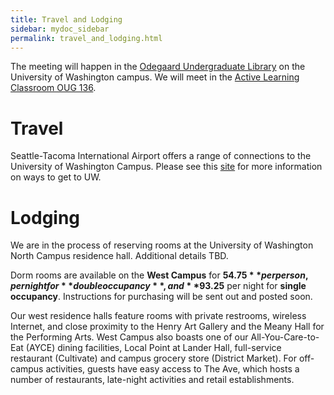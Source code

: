 ```yaml
---
title: Travel and Lodging
sidebar: mydoc_sidebar
permalink: travel_and_lodging.html
---
```


The meeting will happen in the [Odegaard Undergraduate Library](https://www.google.com/maps/place/Odegaard+Undergraduate+Library+(OUG)/@47.6564656,-122.3125347,17z/data=!3m1!4b1!4m5!3m4!1s0x549014f329bffff7:0x6efe7422cf2f2f93!8m2!3d47.656462!4d-122.310346) on the University of Washington campus. We will meet in the [Active Learning Classroom OUG 136](https://www.washington.edu/classroom/OUG+136).

# Travel

Seattle-Tacoma International Airport offers a range of connections to the University of Washington Campus. Please see this [site](http://fyp.washington.edu/getting-started-at-the-university-of-washington/transportation-options/) for more information on ways to get to UW.

# Lodging

We are in the process of reserving rooms at the University of Washington North Campus residence hall. Additional  details TBD. 

<!---
The University of Washington maintains a list of hotels near campus on its [website](http://fyp.washington.edu/getting-started-at-the-university-of-washington/transportation-options/hotel-accommodations/).
--->
Dorm rooms are available on the **West Campus** for **$54.75** per person, per night for **double occupancy**, and **$93.25** per night for **single occupancy**. Instructions for purchasing will be sent out and posted soon.

Our west residence halls feature rooms with private restrooms, wireless Internet, and close proximity to the Henry Art Gallery and the Meany Hall for the Performing Arts. West Campus also boasts one of our All-You-Care-to-Eat (AYCE) dining facilities, Local Point at Lander Hall, full-service restaurant (Cultivate) and campus grocery store (District Market). For off-campus activities, guests have easy access to The Ave, which hosts a number of restaurants, late-night activities and retail establishments.
